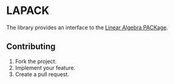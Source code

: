 # LAPACK

The library provides an interface to the [Linear Algebra PACKage][1].

## Contributing

1. Fork the project.
2. Implement your feature.
3. Create a pull request.

[1]: http://www.netlib.org/lapack/
